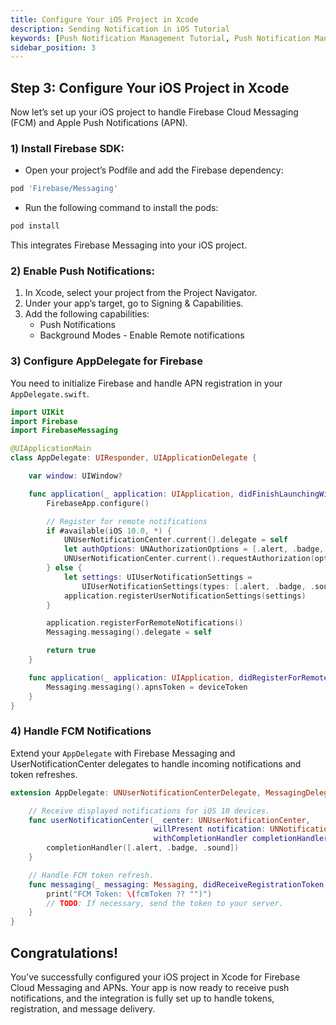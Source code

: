 ```yaml
---
title: Configure Your iOS Project in Xcode 
description: Sending Notification in iOS Tutorial
keywords: [Push Notification Management Tutorial, Push Notification Management, Ant Media Server Documentation, Ant Media Server Tutorials]
sidebar_position: 3
---
```


## Step 3: Configure Your iOS Project in Xcode

Now let’s set up your iOS project to handle Firebase Cloud Messaging (FCM) and Apple Push Notifications (APN).

### 1) Install Firebase SDK:

- Open your project’s Podfile and add the Firebase dependency:

```ruby
pod 'Firebase/Messaging'
```

- Run the following command to install the pods:

```bash
pod install
```
This integrates Firebase Messaging into your iOS project.


### 2) Enable Push Notifications:

1. In Xcode, select your project from the Project Navigator.
2. Under your app’s target, go to Signing & Capabilities.
3. Add the following capabilities:
    * Push Notifications
    * Background Modes - Enable Remote notifications

### 3) Configure AppDelegate for Firebase

You need to initialize Firebase and handle APN registration in your `AppDelegate.swift`.

```swift
import UIKit
import Firebase
import FirebaseMessaging

@UIApplicationMain
class AppDelegate: UIResponder, UIApplicationDelegate {

    var window: UIWindow?

    func application(_ application: UIApplication, didFinishLaunchingWithOptions launchOptions: [UIApplication.LaunchOptionsKey: Any]?) -> Bool {
        FirebaseApp.configure()

        // Register for remote notifications
        if #available(iOS 10.0, *) {
            UNUserNotificationCenter.current().delegate = self
            let authOptions: UNAuthorizationOptions = [.alert, .badge, .sound]
            UNUserNotificationCenter.current().requestAuthorization(options: authOptions, completionHandler: { _, _ in })
        } else {
            let settings: UIUserNotificationSettings =
                UIUserNotificationSettings(types: [.alert, .badge, .sound], categories: nil)
            application.registerUserNotificationSettings(settings)
        }

        application.registerForRemoteNotifications()
        Messaging.messaging().delegate = self

        return true
    }

    func application(_ application: UIApplication, didRegisterForRemoteNotificationsWithDeviceToken deviceToken: Data) {
        Messaging.messaging().apnsToken = deviceToken
    }
}
```

### 4) Handle FCM Notifications

Extend your `AppDelegate` with Firebase Messaging and UserNotificationCenter delegates to handle incoming notifications and token refreshes.

```swift
extension AppDelegate: UNUserNotificationCenterDelegate, MessagingDelegate {

    // Receive displayed notifications for iOS 10 devices.
    func userNotificationCenter(_ center: UNUserNotificationCenter,
                                willPresent notification: UNNotification,
                                withCompletionHandler completionHandler: @escaping (UNNotificationPresentationOptions) -> Void) {
        completionHandler([.alert, .badge, .sound])
    }

    // Handle FCM token refresh.
    func messaging(_ messaging: Messaging, didReceiveRegistrationToken fcmToken: String?) {
        print("FCM Token: \(fcmToken ?? "")")
        // TODO: If necessary, send the token to your server.
    }
}
```


## Congratulations!

You’ve successfully configured your iOS project in Xcode for Firebase Cloud Messaging and APNs. Your app is now ready to receive push notifications, and the integration is fully set up to handle tokens, registration, and message delivery.